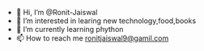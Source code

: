 - 👋 Hi, I’m @Ronit-Jaiswal
- 👀 I’m interested in learing new technology,food,books
- 🌱 I’m currently learning phython
- 📫 How to reach me ronitjaiswal9@gamil.com

<!---
Ronit-jaiswal/Ronit-jaiswal is a ✨ special ✨ repository because its `README.md` (this file) appears on your GitHub profile.
You can click the Preview link to take a look at your changes.
--->
